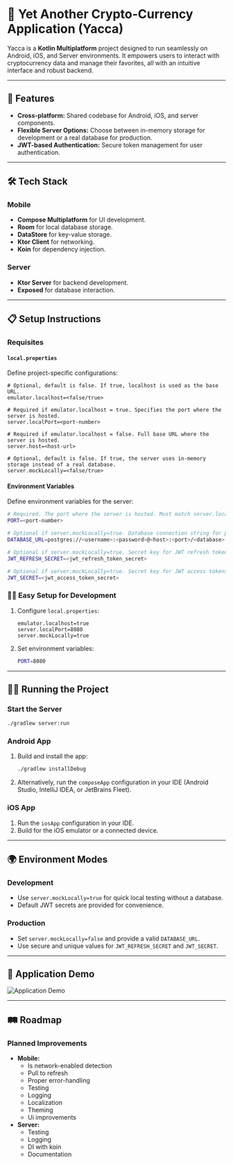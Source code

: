 # 🌟 Yet Another Crypto-Currency Application (Yacca)

Yacca is a **Kotlin Multiplatform** project designed to run seamlessly on Android, iOS, and Server environments. It empowers users to interact with cryptocurrency data and manage their favorites, all with an intuitive interface and robust backend.

---

## 🚀 Features
- **Cross-platform:** Shared codebase for Android, iOS, and server components.
- **Flexible Server Options:** Choose between in-memory storage for development or a real database for production.
- **JWT-based Authentication:** Secure token management for user authentication.

---

## 🛠️ Tech Stack

### Mobile
- **Compose Multiplatform** for UI development.
- **Room** for local database storage.
- **DataStore** for key-value storage.
- **Ktor Client** for networking.
- **Koin** for dependency injection.

### Server
- **Ktor Server** for backend development.
- **Exposed** for database interaction.

---

## 📋 Setup Instructions

### Requisites

#### `local.properties`
Define project-specific configurations:
```properties
# Optional, default is false. If true, localhost is used as the base URL.
emulator.localhost=<false/true>

# Required if emulator.localhost = true. Specifies the port where the server is hosted.
server.localPort=<port-number>

# Required if emulator.localhost = false. Full base URL where the server is hosted.
server.host=<host-url>

# Optional, default is false. If true, the server uses in-memory storage instead of a real database.
server.mockLocally=<false/true>
```

#### Environment Variables
Define environment variables for the server:
```bash
# Required. The port where the server is hosted. Must match server.localPort in local.properties.
PORT=<port-number>

# Optional if server.mockLocally=true. Database connection string for production.
DATABASE_URL=postgres://<username>:<password>@<host>:<port>/<database>

# Optional if server.mockLocally=true. Secret key for JWT refresh tokens.
JWT_REFRESH_SECRET=<jwt_refresh_token_secret>

# Optional if server.mockLocally=true. Secret key for JWT access tokens.
JWT_SECRET=<jwt_access_token_secret>
```

### 🧑‍💻 Easy Setup for Development
1. Configure `local.properties`:
    ```properties
    emulator.localhost=true
    server.localPort=8080
    server.mockLocally=true
    ```
2. Set environment variables:
    ```bash
    PORT=8080
    ```

---

## 🏃‍♂️ Running the Project

### Start the Server
```bash
./gradlew server:run
```

### Android App
1. Build and install the app:
    ```bash
    ./gradlew installDebug
    ```
2. Alternatively, run the `composeApp` configuration in your IDE (Android Studio, IntelliJ IDEA, or JetBrains Fleet).

### iOS App
1. Run the `iosApp` configuration in your IDE.
2. Build for the iOS emulator or a connected device.

---

## 🌍 Environment Modes
### Development
- Use `server.mockLocally=true` for quick local testing without a database.
- Default JWT secrets are provided for convenience.

### Production
- Set `server.mockLocally=false` and provide a valid `DATABASE_URL`.
- Use secure and unique values for `JWT_REFRESH_SECRET` and `JWT_SECRET`.

---

## 🎥 Application Demo
![Application Demo](resourses/demo.gif)

---

## 🛤️ Roadmap

### Planned Improvements
- **Mobile:**
  - Is network-enabled detection
  - Pull to refresh
  - Proper error-handling
  - Testing
  - Logging
  - Localization
  - Theming
  - Ui improvements
- **Server:**
  - Testing
  - Logging
  - DI with koin
  - Documentation
